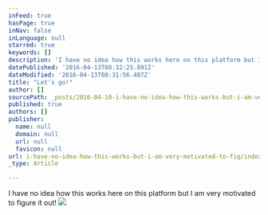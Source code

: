 ```yaml
---
inFeed: true
hasPage: true
inNav: false
inLanguage: null
starred: true
keywords: []
description: 'I have no idea how this works here on this platform but I am very motivated to figure it out!'
datePublished: '2016-04-13T08:32:25.891Z'
dateModified: '2016-04-13T08:31:56.487Z'
title: "Let's go!"
author: []
sourcePath: _posts/2016-04-10-i-have-no-idea-how-this-works-but-i-am-very-motivated-to-fig.md
published: true
authors: []
publisher:
  name: null
  domain: null
  url: null
  favicon: null
url: i-have-no-idea-how-this-works-but-i-am-very-motivated-to-fig/index.html
_type: Article

---
```

I have no idea how this works here on this platform but I am very motivated to figure it out!
![](https://the-grid-user-content.s3-us-west-2.amazonaws.com/f57084e2-5f32-4f40-ac57-f1d7fac1c959.jpg)